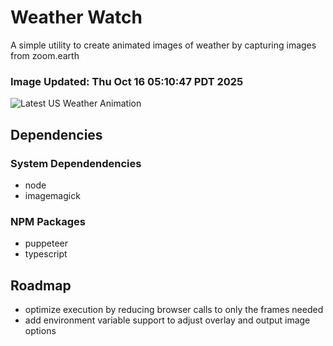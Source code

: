 # Weather Watch

A simple utility to create animated images of weather by capturing images from zoom.earth

### Image Updated: Thu Oct 16 05:10:47 PDT 2025

![Latest US Weather Animation](animations/2025-10-16.webp)

## Dependencies
### System Dependendencies
* node
* imagemagick
### NPM Packages
* puppeteer
* typescript

## Roadmap
* optimize execution by reducing browser calls to only the frames needed
* add environment variable support to adjust overlay and output image options
